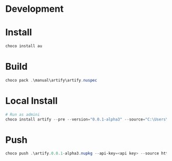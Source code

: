# Development

# Install

```powershell
choco install au
```

# Build

```powershell
choco pack .\manual\artify\artify.nuspec
```

# Local Install

```powershell
# Run as admini
choco install artify --pre --version="0.0.1-alpha3" --source="C:\Users\ying\workspace\insco-inc\chocolatey-packages"
```

# Push

```powershell
choco push .\artify.0.0.1-alpha3.nupkg --api-key=<api key> --source https://push.chocolatey.org/ -d
```
